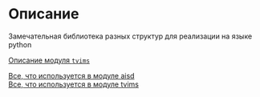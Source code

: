 # Описание
Замечательная библиотека разных структур для реализации на языке python

[Описание модуля `tvims`](https://github.com/Ackrome/matplobblib/tree/master/matplobblib/tvims#readme)



[Все, что используется в модуле aisd](https://github.com/Ackrome/matplobblib/tree/master/matplobblib/aisd)<br>
[Все, что используется в модуле tvims](https://github.com/Ackrome/matplobblib/tree/master/matplobblib/tvims)<br>
